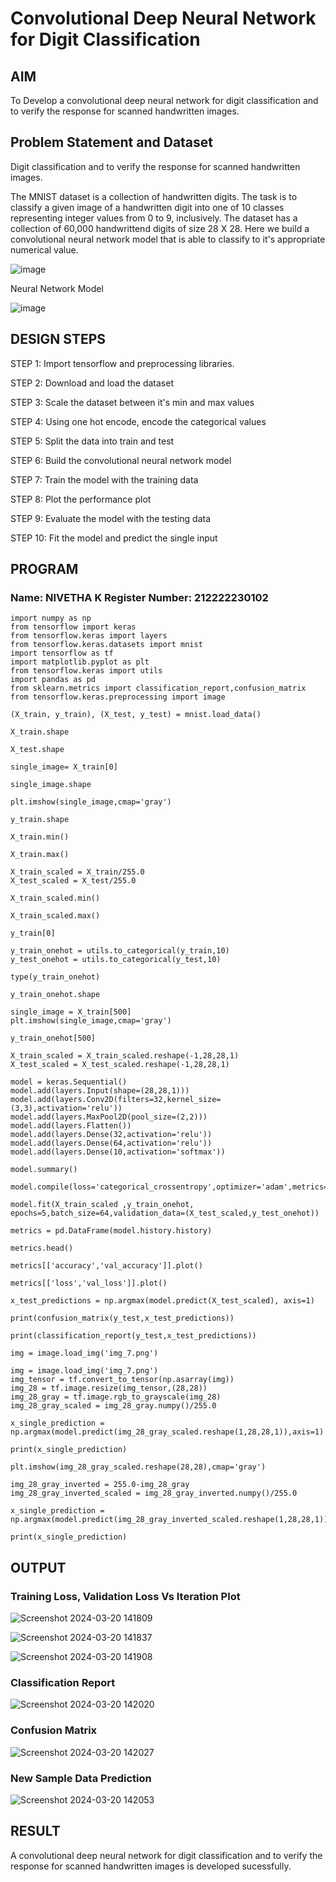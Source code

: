 # Convolutional Deep Neural Network for Digit Classification

## AIM

To Develop a convolutional deep neural network for digit classification and to verify the response for scanned handwritten images.

## Problem Statement and Dataset

Digit classification and to verify the response for scanned handwritten images.

The MNIST dataset is a collection of handwritten digits. The task is to classify a given image of a handwritten digit into one of 10 classes representing integer values from 0 to 9, inclusively. The dataset has a collection of 60,000 handwrittend digits of size 28 X 28. Here we build a convolutional neural network model that is able to classify to it's appropriate numerical value.

![image](https://github.com/NivethaKumar30/mnist-classification/assets/119559844/cebb038a-2a46-4640-955b-cb220c4a74cc)

Neural Network Model

![image](https://github.com/NivethaKumar30/mnist-classification/assets/119559844/920b10b1-d02a-4edf-9a2a-78ac5a515f57)


## DESIGN STEPS

STEP 1:
Import tensorflow and preprocessing libraries.

STEP 2:
Download and load the dataset

STEP 3:
Scale the dataset between it's min and max values

STEP 4:
Using one hot encode, encode the categorical values

STEP 5:
Split the data into train and test

STEP 6:
Build the convolutional neural network model

STEP 7:
Train the model with the training data

STEP 8:
Plot the performance plot

STEP 9:
Evaluate the model with the testing data

STEP 10:
Fit the model and predict the single input

## PROGRAM

### Name: NIVETHA K  Register Number: 212222230102

```
import numpy as np
from tensorflow import keras
from tensorflow.keras import layers
from tensorflow.keras.datasets import mnist
import tensorflow as tf
import matplotlib.pyplot as plt
from tensorflow.keras import utils
import pandas as pd
from sklearn.metrics import classification_report,confusion_matrix
from tensorflow.keras.preprocessing import image

(X_train, y_train), (X_test, y_test) = mnist.load_data()

X_train.shape

X_test.shape

single_image= X_train[0]

single_image.shape

plt.imshow(single_image,cmap='gray')

y_train.shape

X_train.min()

X_train.max()

X_train_scaled = X_train/255.0
X_test_scaled = X_test/255.0

X_train_scaled.min()

X_train_scaled.max()

y_train[0]

y_train_onehot = utils.to_categorical(y_train,10)
y_test_onehot = utils.to_categorical(y_test,10)

type(y_train_onehot)

y_train_onehot.shape

single_image = X_train[500]
plt.imshow(single_image,cmap='gray')

y_train_onehot[500]

X_train_scaled = X_train_scaled.reshape(-1,28,28,1)
X_test_scaled = X_test_scaled.reshape(-1,28,28,1)

model = keras.Sequential()
model.add(layers.Input(shape=(28,28,1)))
model.add(layers.Conv2D(filters=32,kernel_size=(3,3),activation='relu'))
model.add(layers.MaxPool2D(pool_size=(2,2)))
model.add(layers.Flatten())
model.add(layers.Dense(32,activation='relu'))
model.add(layers.Dense(64,activation='relu'))
model.add(layers.Dense(10,activation='softmax'))

model.summary()

model.compile(loss='categorical_crossentropy',optimizer='adam',metrics='accuracy')

model.fit(X_train_scaled ,y_train_onehot, epochs=5,batch_size=64,validation_data=(X_test_scaled,y_test_onehot))

metrics = pd.DataFrame(model.history.history)

metrics.head()

metrics[['accuracy','val_accuracy']].plot()

metrics[['loss','val_loss']].plot()

x_test_predictions = np.argmax(model.predict(X_test_scaled), axis=1)

print(confusion_matrix(y_test,x_test_predictions))

print(classification_report(y_test,x_test_predictions))

img = image.load_img('img_7.png')

img = image.load_img('img_7.png')
img_tensor = tf.convert_to_tensor(np.asarray(img))
img_28 = tf.image.resize(img_tensor,(28,28))
img_28_gray = tf.image.rgb_to_grayscale(img_28)
img_28_gray_scaled = img_28_gray.numpy()/255.0

x_single_prediction = np.argmax(model.predict(img_28_gray_scaled.reshape(1,28,28,1)),axis=1)

print(x_single_prediction)

plt.imshow(img_28_gray_scaled.reshape(28,28),cmap='gray')

img_28_gray_inverted = 255.0-img_28_gray
img_28_gray_inverted_scaled = img_28_gray_inverted.numpy()/255.0

x_single_prediction = np.argmax(model.predict(img_28_gray_inverted_scaled.reshape(1,28,28,1)),axis=1)

print(x_single_prediction)
```


## OUTPUT

### Training Loss, Validation Loss Vs Iteration Plot

![Screenshot 2024-03-20 141809](https://github.com/NivethaKumar30/mnist-classification/assets/119559844/6689c3eb-b4c1-420f-a80b-3a579138b31a)


![Screenshot 2024-03-20 141837](https://github.com/NivethaKumar30/mnist-classification/assets/119559844/b85e8ded-d271-4375-84ae-6ddfcee27b6c)


![Screenshot 2024-03-20 141908](https://github.com/NivethaKumar30/mnist-classification/assets/119559844/4757abc2-0f3d-4107-a68e-af481de36bee)

### Classification Report


![Screenshot 2024-03-20 142020](https://github.com/NivethaKumar30/mnist-classification/assets/119559844/cd789d97-0539-405e-aeb3-ff576920dddb)


### Confusion Matrix

![Screenshot 2024-03-20 142027](https://github.com/NivethaKumar30/mnist-classification/assets/119559844/be3c588a-00d0-4bd8-8000-4e1fdc2e3ace)


### New Sample Data Prediction

![Screenshot 2024-03-20 142053](https://github.com/NivethaKumar30/mnist-classification/assets/119559844/758dcb73-fd66-4d2f-910b-e06d5e71f433)



## RESULT

A convolutional deep neural network for digit classification and to verify the response for scanned handwritten images is developed sucessfully.
